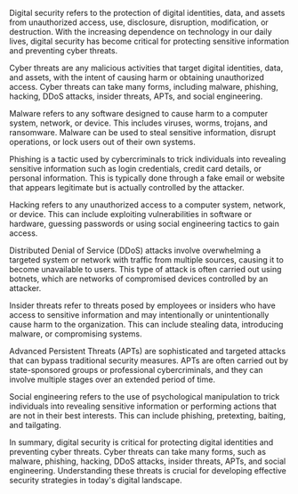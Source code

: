 

Digital security refers to the protection of digital identities, data, and assets from unauthorized access, use, disclosure, disruption, modification, or destruction. With the increasing dependence on technology in our daily lives, digital security has become critical for protecting sensitive information and preventing cyber threats.

Cyber threats are any malicious activities that target digital identities, data, and assets, with the intent of causing harm or obtaining unauthorized access. Cyber threats can take many forms, including malware, phishing, hacking, DDoS attacks, insider threats, APTs, and social engineering.

Malware refers to any software designed to cause harm to a computer system, network, or device. This includes viruses, worms, trojans, and ransomware. Malware can be used to steal sensitive information, disrupt operations, or lock users out of their own systems.

Phishing is a tactic used by cybercriminals to trick individuals into revealing sensitive information such as login credentials, credit card details, or personal information. This is typically done through a fake email or website that appears legitimate but is actually controlled by the attacker.

Hacking refers to any unauthorized access to a computer system, network, or device. This can include exploiting vulnerabilities in software or hardware, guessing passwords or using social engineering tactics to gain access.

Distributed Denial of Service (DDoS) attacks involve overwhelming a targeted system or network with traffic from multiple sources, causing it to become unavailable to users. This type of attack is often carried out using botnets, which are networks of compromised devices controlled by an attacker.

Insider threats refer to threats posed by employees or insiders who have access to sensitive information and may intentionally or unintentionally cause harm to the organization. This can include stealing data, introducing malware, or compromising systems.

Advanced Persistent Threats (APTs) are sophisticated and targeted attacks that can bypass traditional security measures. APTs are often carried out by state-sponsored groups or professional cybercriminals, and they can involve multiple stages over an extended period of time.

Social engineering refers to the use of psychological manipulation to trick individuals into revealing sensitive information or performing actions that are not in their best interests. This can include phishing, pretexting, baiting, and tailgating.

In summary, digital security is critical for protecting digital identities and preventing cyber threats. Cyber threats can take many forms, such as malware, phishing, hacking, DDoS attacks, insider threats, APTs, and social engineering. Understanding these threats is crucial for developing effective security strategies in today's digital landscape.
